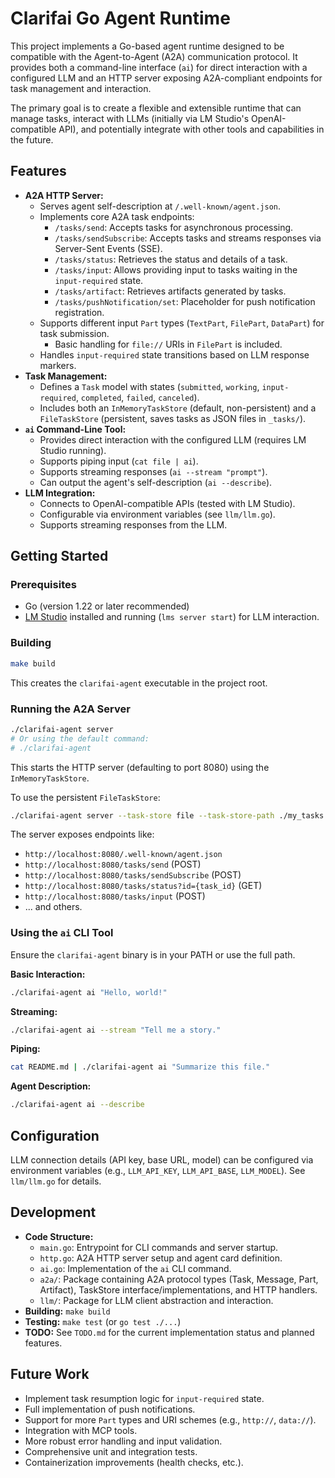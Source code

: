# Clarifai Go Agent Runtime

This project implements a Go-based agent runtime designed to be compatible with the Agent-to-Agent (A2A) communication protocol. It provides both a command-line interface (`ai`) for direct interaction with a configured LLM and an HTTP server exposing A2A-compliant endpoints for task management and interaction.

The primary goal is to create a flexible and extensible runtime that can manage tasks, interact with LLMs (initially via LM Studio's OpenAI-compatible API), and potentially integrate with other tools and capabilities in the future.

## Features

*   **A2A HTTP Server:**
    *   Serves agent self-description at `/.well-known/agent.json`.
    *   Implements core A2A task endpoints:
        *   `/tasks/send`: Accepts tasks for asynchronous processing.
        *   `/tasks/sendSubscribe`: Accepts tasks and streams responses via Server-Sent Events (SSE).
        *   `/tasks/status`: Retrieves the status and details of a task.
        *   `/tasks/input`: Allows providing input to tasks waiting in the `input-required` state.
        *   `/tasks/artifact`: Retrieves artifacts generated by tasks.
        *   `/tasks/pushNotification/set`: Placeholder for push notification registration.
    *   Supports different input `Part` types (`TextPart`, `FilePart`, `DataPart`) for task submission.
        *   Basic handling for `file://` URIs in `FilePart` is included.
    *   Handles `input-required` state transitions based on LLM response markers.
*   **Task Management:**
    *   Defines a `Task` model with states (`submitted`, `working`, `input-required`, `completed`, `failed`, `canceled`).
    *   Includes both an `InMemoryTaskStore` (default, non-persistent) and a `FileTaskStore` (persistent, saves tasks as JSON files in `_tasks/`).
*   **`ai` Command-Line Tool:**
    *   Provides direct interaction with the configured LLM (requires LM Studio running).
    *   Supports piping input (`cat file | ai`).
    *   Supports streaming responses (`ai --stream "prompt"`).
    *   Can output the agent's self-description (`ai --describe`).
*   **LLM Integration:**
    *   Connects to OpenAI-compatible APIs (tested with LM Studio).
    *   Configurable via environment variables (see `llm/llm.go`).
    *   Supports streaming responses from the LLM.

## Getting Started

### Prerequisites

*   Go (version 1.22 or later recommended)
*   [LM Studio](https://lmstudio.ai/) installed and running (`lms server start`) for LLM interaction.

### Building

```bash
make build
```
This creates the `clarifai-agent` executable in the project root.

### Running the A2A Server

```bash
./clarifai-agent server
# Or using the default command:
# ./clarifai-agent
```
This starts the HTTP server (defaulting to port 8080) using the `InMemoryTaskStore`.

To use the persistent `FileTaskStore`:
```bash
./clarifai-agent server --task-store file --task-store-path ./my_tasks
```

The server exposes endpoints like:
*   `http://localhost:8080/.well-known/agent.json`
*   `http://localhost:8080/tasks/send` (POST)
*   `http://localhost:8080/tasks/sendSubscribe` (POST)
*   `http://localhost:8080/tasks/status?id={task_id}` (GET)
*   `http://localhost:8080/tasks/input` (POST)
*   ... and others.

### Using the `ai` CLI Tool

Ensure the `clarifai-agent` binary is in your PATH or use the full path.

**Basic Interaction:**
```bash
./clarifai-agent ai "Hello, world!"
```

**Streaming:**
```bash
./clarifai-agent ai --stream "Tell me a story."
```

**Piping:**
```bash
cat README.md | ./clarifai-agent ai "Summarize this file."
```

**Agent Description:**
```bash
./clarifai-agent ai --describe
```

## Configuration

LLM connection details (API key, base URL, model) can be configured via environment variables (e.g., `LLM_API_KEY`, `LLM_API_BASE`, `LLM_MODEL`). See `llm/llm.go` for details.

## Development

*   **Code Structure:**
    *   `main.go`: Entrypoint for CLI commands and server startup.
    *   `http.go`: A2A HTTP server setup and agent card definition.
    *   `ai.go`: Implementation of the `ai` CLI command.
    *   `a2a/`: Package containing A2A protocol types (Task, Message, Part, Artifact), TaskStore interface/implementations, and HTTP handlers.
    *   `llm/`: Package for LLM client abstraction and interaction.
*   **Building:** `make build`
*   **Testing:** `make test` (or `go test ./...`)
*   **TODO:** See `TODO.md` for the current implementation status and planned features.

## Future Work

*   Implement task resumption logic for `input-required` state.
*   Full implementation of push notifications.
*   Support for more `Part` types and URI schemes (e.g., `http://`, `data://`).
*   Integration with MCP tools.
*   More robust error handling and input validation.
*   Comprehensive unit and integration tests.
*   Containerization improvements (health checks, etc.).
